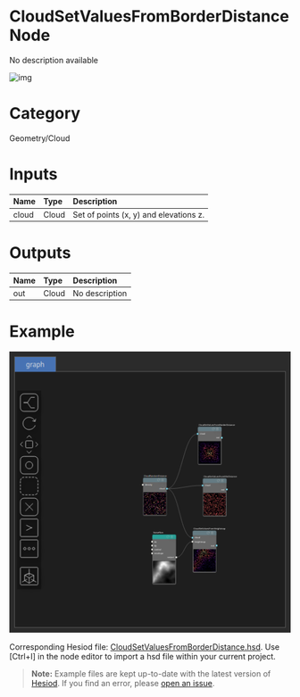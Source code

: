 
CloudSetValuesFromBorderDistance Node
=====================================


No description available



![img](../../images/nodes/CloudSetValuesFromBorderDistance_settings.png)


# Category


Geometry/Cloud
# Inputs

|Name|Type|Description|
| :--- | :--- | :--- |
|cloud|Cloud|Set of points (x, y) and elevations z.|

# Outputs

|Name|Type|Description|
| :--- | :--- | :--- |
|out|Cloud|No description|

# Example


![img](../../images/nodes/CloudSetValuesFromBorderDistance_hsd_example.png)

Corresponding Hesiod file: [CloudSetValuesFromBorderDistance.hsd](../../examples/CloudSetValuesFromBorderDistance.hsd). Use [Ctrl+I] in the node editor to import a hsd file within your current project. 

> **Note:** Example files are kept up-to-date with the latest version of [Hesiod](https://github.com/otto-link/Hesiod).
> If you find an error, please [open an issue](https://github.com/otto-link/Hesiod/issues).

